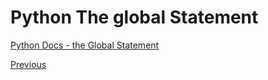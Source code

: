 # Python The global Statement

[Python Docs - the Global Statement](https://docs.python.org/3/reference/simple_stmts.html#the-global-statement)

[Previous](Python-Functions)
